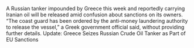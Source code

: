 A Russian tanker impounded by Greece this week and reportedly carrying Iranian oil will be released amid confusion about sanctions on its owners.
“The coast guard has been ordered by the anti-money laundering authority to release the vessel,” a Greek government official said, without providing further details.
Update: Greece Seizes Russian Crude Oil Tanker as Part of EU Sanctions